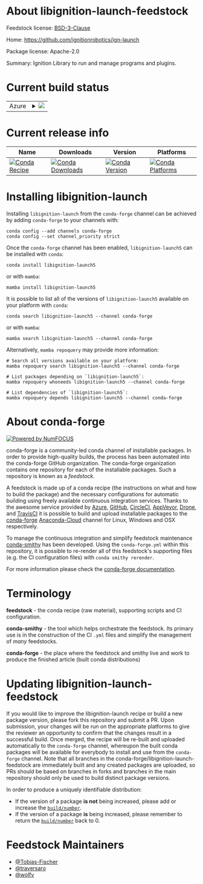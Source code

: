 About libignition-launch-feedstock
==================================

Feedstock license: [BSD-3-Clause](https://github.com/conda-forge/libignition-launch-feedstock/blob/main/LICENSE.txt)

Home: https://github.com/ignitionrobotics/ign-launch

Package license: Apache-2.0

Summary: Ignition Library to run and manage programs and plugins.

Current build status
====================


<table>
    
  <tr>
    <td>Azure</td>
    <td>
      <details>
        <summary>
          <a href="https://dev.azure.com/conda-forge/feedstock-builds/_build/latest?definitionId=12312&branchName=main">
            <img src="https://dev.azure.com/conda-forge/feedstock-builds/_apis/build/status/libignition-launch-feedstock?branchName=main">
          </a>
        </summary>
        <table>
          <thead><tr><th>Variant</th><th>Status</th></tr></thead>
          <tbody><tr>
              <td>linux_64_libprotobuf3.21</td>
              <td>
                <a href="https://dev.azure.com/conda-forge/feedstock-builds/_build/latest?definitionId=12312&branchName=main">
                  <img src="https://dev.azure.com/conda-forge/feedstock-builds/_apis/build/status/libignition-launch-feedstock?branchName=main&jobName=linux&configuration=linux%20linux_64_libprotobuf3.21" alt="variant">
                </a>
              </td>
            </tr><tr>
              <td>linux_64_libprotobuf4.23.3</td>
              <td>
                <a href="https://dev.azure.com/conda-forge/feedstock-builds/_build/latest?definitionId=12312&branchName=main">
                  <img src="https://dev.azure.com/conda-forge/feedstock-builds/_apis/build/status/libignition-launch-feedstock?branchName=main&jobName=linux&configuration=linux%20linux_64_libprotobuf4.23.3" alt="variant">
                </a>
              </td>
            </tr><tr>
              <td>osx_64_libprotobuf3.21</td>
              <td>
                <a href="https://dev.azure.com/conda-forge/feedstock-builds/_build/latest?definitionId=12312&branchName=main">
                  <img src="https://dev.azure.com/conda-forge/feedstock-builds/_apis/build/status/libignition-launch-feedstock?branchName=main&jobName=osx&configuration=osx%20osx_64_libprotobuf3.21" alt="variant">
                </a>
              </td>
            </tr><tr>
              <td>osx_64_libprotobuf4.23.3</td>
              <td>
                <a href="https://dev.azure.com/conda-forge/feedstock-builds/_build/latest?definitionId=12312&branchName=main">
                  <img src="https://dev.azure.com/conda-forge/feedstock-builds/_apis/build/status/libignition-launch-feedstock?branchName=main&jobName=osx&configuration=osx%20osx_64_libprotobuf4.23.3" alt="variant">
                </a>
              </td>
            </tr><tr>
              <td>osx_arm64_libprotobuf3.21</td>
              <td>
                <a href="https://dev.azure.com/conda-forge/feedstock-builds/_build/latest?definitionId=12312&branchName=main">
                  <img src="https://dev.azure.com/conda-forge/feedstock-builds/_apis/build/status/libignition-launch-feedstock?branchName=main&jobName=osx&configuration=osx%20osx_arm64_libprotobuf3.21" alt="variant">
                </a>
              </td>
            </tr><tr>
              <td>osx_arm64_libprotobuf4.23.3</td>
              <td>
                <a href="https://dev.azure.com/conda-forge/feedstock-builds/_build/latest?definitionId=12312&branchName=main">
                  <img src="https://dev.azure.com/conda-forge/feedstock-builds/_apis/build/status/libignition-launch-feedstock?branchName=main&jobName=osx&configuration=osx%20osx_arm64_libprotobuf4.23.3" alt="variant">
                </a>
              </td>
            </tr><tr>
              <td>win_64_libprotobuf3.21</td>
              <td>
                <a href="https://dev.azure.com/conda-forge/feedstock-builds/_build/latest?definitionId=12312&branchName=main">
                  <img src="https://dev.azure.com/conda-forge/feedstock-builds/_apis/build/status/libignition-launch-feedstock?branchName=main&jobName=win&configuration=win%20win_64_libprotobuf3.21" alt="variant">
                </a>
              </td>
            </tr><tr>
              <td>win_64_libprotobuf4.23.3</td>
              <td>
                <a href="https://dev.azure.com/conda-forge/feedstock-builds/_build/latest?definitionId=12312&branchName=main">
                  <img src="https://dev.azure.com/conda-forge/feedstock-builds/_apis/build/status/libignition-launch-feedstock?branchName=main&jobName=win&configuration=win%20win_64_libprotobuf4.23.3" alt="variant">
                </a>
              </td>
            </tr>
          </tbody>
        </table>
      </details>
    </td>
  </tr>
</table>

Current release info
====================

| Name | Downloads | Version | Platforms |
| --- | --- | --- | --- |
| [![Conda Recipe](https://img.shields.io/badge/recipe-libignition--launch5-green.svg)](https://anaconda.org/conda-forge/libignition-launch5) | [![Conda Downloads](https://img.shields.io/conda/dn/conda-forge/libignition-launch5.svg)](https://anaconda.org/conda-forge/libignition-launch5) | [![Conda Version](https://img.shields.io/conda/vn/conda-forge/libignition-launch5.svg)](https://anaconda.org/conda-forge/libignition-launch5) | [![Conda Platforms](https://img.shields.io/conda/pn/conda-forge/libignition-launch5.svg)](https://anaconda.org/conda-forge/libignition-launch5) |

Installing libignition-launch
=============================

Installing `libignition-launch` from the `conda-forge` channel can be achieved by adding `conda-forge` to your channels with:

```
conda config --add channels conda-forge
conda config --set channel_priority strict
```

Once the `conda-forge` channel has been enabled, `libignition-launch5` can be installed with `conda`:

```
conda install libignition-launch5
```

or with `mamba`:

```
mamba install libignition-launch5
```

It is possible to list all of the versions of `libignition-launch5` available on your platform with `conda`:

```
conda search libignition-launch5 --channel conda-forge
```

or with `mamba`:

```
mamba search libignition-launch5 --channel conda-forge
```

Alternatively, `mamba repoquery` may provide more information:

```
# Search all versions available on your platform:
mamba repoquery search libignition-launch5 --channel conda-forge

# List packages depending on `libignition-launch5`:
mamba repoquery whoneeds libignition-launch5 --channel conda-forge

# List dependencies of `libignition-launch5`:
mamba repoquery depends libignition-launch5 --channel conda-forge
```


About conda-forge
=================

[![Powered by
NumFOCUS](https://img.shields.io/badge/powered%20by-NumFOCUS-orange.svg?style=flat&colorA=E1523D&colorB=007D8A)](https://numfocus.org)

conda-forge is a community-led conda channel of installable packages.
In order to provide high-quality builds, the process has been automated into the
conda-forge GitHub organization. The conda-forge organization contains one repository
for each of the installable packages. Such a repository is known as a *feedstock*.

A feedstock is made up of a conda recipe (the instructions on what and how to build
the package) and the necessary configurations for automatic building using freely
available continuous integration services. Thanks to the awesome service provided by
[Azure](https://azure.microsoft.com/en-us/services/devops/), [GitHub](https://github.com/),
[CircleCI](https://circleci.com/), [AppVeyor](https://www.appveyor.com/),
[Drone](https://cloud.drone.io/welcome), and [TravisCI](https://travis-ci.com/)
it is possible to build and upload installable packages to the
[conda-forge](https://anaconda.org/conda-forge) [Anaconda-Cloud](https://anaconda.org/)
channel for Linux, Windows and OSX respectively.

To manage the continuous integration and simplify feedstock maintenance
[conda-smithy](https://github.com/conda-forge/conda-smithy) has been developed.
Using the ``conda-forge.yml`` within this repository, it is possible to re-render all of
this feedstock's supporting files (e.g. the CI configuration files) with ``conda smithy rerender``.

For more information please check the [conda-forge documentation](https://conda-forge.org/docs/).

Terminology
===========

**feedstock** - the conda recipe (raw material), supporting scripts and CI configuration.

**conda-smithy** - the tool which helps orchestrate the feedstock.
                   Its primary use is in the construction of the CI ``.yml`` files
                   and simplify the management of *many* feedstocks.

**conda-forge** - the place where the feedstock and smithy live and work to
                  produce the finished article (built conda distributions)


Updating libignition-launch-feedstock
=====================================

If you would like to improve the libignition-launch recipe or build a new
package version, please fork this repository and submit a PR. Upon submission,
your changes will be run on the appropriate platforms to give the reviewer an
opportunity to confirm that the changes result in a successful build. Once
merged, the recipe will be re-built and uploaded automatically to the
`conda-forge` channel, whereupon the built conda packages will be available for
everybody to install and use from the `conda-forge` channel.
Note that all branches in the conda-forge/libignition-launch-feedstock are
immediately built and any created packages are uploaded, so PRs should be based
on branches in forks and branches in the main repository should only be used to
build distinct package versions.

In order to produce a uniquely identifiable distribution:
 * If the version of a package **is not** being increased, please add or increase
   the [``build/number``](https://docs.conda.io/projects/conda-build/en/latest/resources/define-metadata.html#build-number-and-string).
 * If the version of a package **is** being increased, please remember to return
   the [``build/number``](https://docs.conda.io/projects/conda-build/en/latest/resources/define-metadata.html#build-number-and-string)
   back to 0.

Feedstock Maintainers
=====================

* [@Tobias-Fischer](https://github.com/Tobias-Fischer/)
* [@traversaro](https://github.com/traversaro/)
* [@wolfv](https://github.com/wolfv/)

